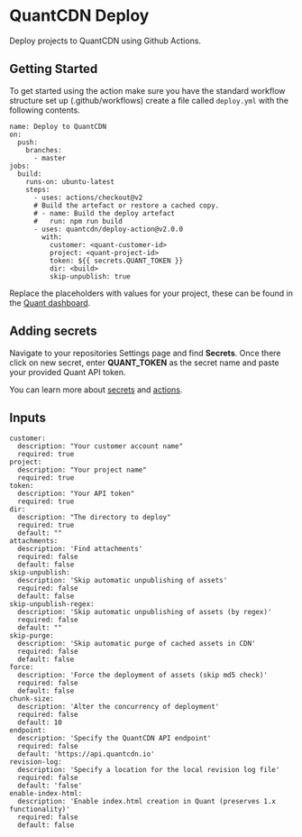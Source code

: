 # QuantCDN Deploy

Deploy projects to QuantCDN using Github Actions.

## Getting Started

To get started using the action make sure you have the standard workflow structure set up (.github/workflows) create a file called `deploy.yml` with the following contents.

```
name: Deploy to QuantCDN
on:
  push:
    branches:
      - master
jobs:
  build:
    runs-on: ubuntu-latest
    steps:
      - uses: actions/checkout@v2
      # Build the artefact or restore a cached copy.
      # - name: Build the deploy artefact
      #   run: npm run build
      - uses: quantcdn/deploy-action@v2.0.0
        with:
          customer: <quant-customer-id>
          project: <quant-project-id>
          token: ${{ secrets.QUANT_TOKEN }}
          dir: <build>
          skip-unpublish: true

```

Replace the placeholders with values for your project, these can be found in the [Quant dashboard](https://docs.quantcdn.io/docs/dashboard).

## Adding secrets

Navigate to your repositories Settings page and find **Secrets**. Once there click on new secret, enter **QUANT_TOKEN** as the secret name and paste your provided Quant API token.

You can learn more about [secrets](https://docs.github.com/en/actions/reference/encrypted-secrets) and [actions](https://docs.github.com/en/actions).

## Inputs

```
customer:
  description: "Your customer account name"
  required: true
project:
  description: "Your project name"
  required: true
token:
  description: "Your API token"
  required: true
dir:
  description: "The directory to deploy"
  required: true
  default: ""
attachments:
  description: 'Find attachments'
  required: false
  default: false
skip-unpublish:
  description: 'Skip automatic unpublishing of assets'
  required: false
  default: false
skip-unpublish-regex:
  description: 'Skip automatic unpublishing of assets (by regex)'
  required: false
  default: ""
skip-purge:
  description: 'Skip automatic purge of cached assets in CDN'
  required: false
  default: false
force:
  description: 'Force the deployment of assets (skip md5 check)'
  required: false
  default: false
chunk-size:
  description: 'Alter the concurrency of deployment'
  required: false
  default: 10
endpoint:
  description: 'Specify the QuantCDN API endpoint'
  required: false
  default: 'https://api.quantcdn.io'
revision-log:
  description: 'Specify a location for the local revision log file'
  required: false
  default: 'false'
enable-index-html:
  description: 'Enable index.html creation in Quant (preserves 1.x functionality)'
  required: false
  default: false
```
